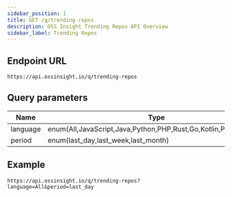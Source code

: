 ```yaml
---
sidebar_position: 1
title: GET /q/trending-repos
description: OSS Insight Trending Repos API Overview
sidebar_label: Trending Repos
---
```


## Endpoint URL

`https://api.ossinsight.io/q/trending-repos`

## Query parameters

| Name | Type | Required |
| --- | --- | --- |
| language | enum(All,JavaScript,Java,Python,PHP,Rust,Go,Kotlin,PowerShell...) | yes |
| period | enum(last_day,last_week,last_month) | yes |

## Example

`https://api.ossinsight.io/q/trending-repos?language=All&period=last_day`
